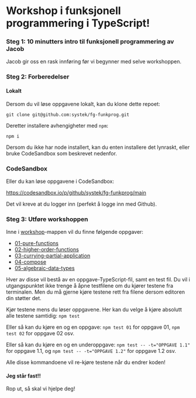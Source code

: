 # Workshop i funksjonell programmering i TypeScript!

### Steg 1: 10 minutters intro til funksjonell programmering av Jacob

Jacob gir oss en rask innføring før vi begynner med selve workshoppen.

### Steg 2: Forberedelser

#### Lokalt

Dersom du vil løse oppgavene lokalt, kan du klone dette repoet:

`git clone git@github.com:systek/fg-funkprog.git`

Deretter installere avhengigheter med `npm`:

`npm i`

Dersom du ikke har node installert, kan du enten installere det lynraskt, eller bruke
CodeSandbox som beskrevet nedenfor.

### CodeSandbox

Eller du kan løse oppgavene i CodeSandbox:

https://codesandbox.io/p/github/systek/fg-funkprog/main

Det vil kreve at du logger inn (perfekt å logge inn med Github).

### Steg 3: Utføre workshoppen

Inne i [workshop](./workshop)-mappen vil du finne følgende oppgaver:

- [01-pure-functions](./workshop/01-pure-functions/pure-functions.ts)
- [02-higher-order-functions](./workshop/02-higher-order-functions/higher-order-functions.ts)
- [03-currying-partial-application](./workshop/03-currying-partial-application/currying-partial-application.ts)
- [04-compose](./workshop/04-compose/compose.ts)
- [05-algebraic-data-types](./workshop/05-algebraic-data-types/algebraic-datatypes.ts)

Hver av disse vil bestå av en oppgave-TypeScript-fil, samt en test fil. Du vil i
utgangspunktet ikke trenge å åpne testfilene om du kjører testene fra terminalen. Men du må gjerne
kjøre testene rett fra filene dersom editoren din støtter det.

Kjør testene mens du løser oppgavene. Her kan du velge å kjøre absolutt alle testene samtidig:
`npm test`

Eller så kan du kjøre en og en oppgave:
`npm test 01` for oppgave 01, `npm test 02` for oppgave 02 osv.

Eller så kan du kjøre en og en underoppgave:
`npm test -- -t="OPPGAVE 1.1"` for oppgave 1.1, og `npm test -- -t="OPPGAVE 1.2"` for oppgave 1.2 osv.

Alle disse kommandoene vil re-kjøre testene når du endrer koden!

#### Jeg står fast!!

Rop ut, så skal vi hjelpe deg!
